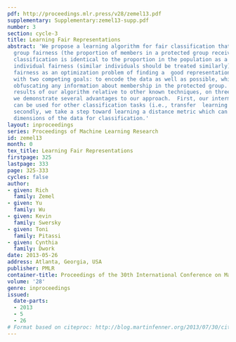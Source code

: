 ```yaml
---
pdf: http://proceedings.mlr.press/v28/zemel13.pdf
supplementary: Supplementary:zemel13-supp.pdf
number: 3
section: cycle-3
title: Learning Fair Representations
abstract: 'We propose a learning algorithm for fair classification that achieves both
  group fairness (the proportion of members in a protected group receiving positive
  classification is identical to the proportion in the population as a  whole), and
  individual fairness (similar individuals should be treated similarly).  We formulate
  fairness as an optimization problem of finding a  good representation of the data
  with two competing goals: to encode the data as well as possible, while simultaneously
  obfuscating any information about membership in the protected group.  We show positive
  results of our algorithm relative to other known techniques, on three datasets.  Moreover,
  we demonstrate several advantages to our approach.  First, our intermediate representation
  can be used for other classification tasks (i.e., transfer  learning is possible);
  secondly, we take a step toward learning a distance metric which can find important
  dimensions of the data for classification.'
layout: inproceedings
series: Proceedings of Machine Learning Research
id: zemel13
month: 0
tex_title: Learning Fair Representations
firstpage: 325
lastpage: 333
page: 325-333
cycles: false
author:
- given: Rich
  family: Zemel
- given: Yu
  family: Wu
- given: Kevin
  family: Swersky
- given: Toni
  family: Pitassi
- given: Cynthia
  family: Dwork
date: 2013-05-26
address: Atlanta, Georgia, USA
publisher: PMLR
container-title: Proceedings of the 30th International Conference on Machine Learning
volume: '28'
genre: inproceedings
issued:
  date-parts:
  - 2013
  - 5
  - 26
# Format based on citeproc: http://blog.martinfenner.org/2013/07/30/citeproc-yaml-for-bibliographies/
---
```


